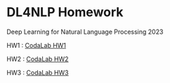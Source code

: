 # DL4NLP Homework

Deep Learning for Natural Language Processing 2023

HW1 : [CodaLab HW1](https://codalab.lisn.upsaclay.fr/competitions/12240)

HW2 : [CodaLab HW2](https://codalab.lisn.upsaclay.fr/competitions/786)

HW3 : [CodaLab HW3](https://codalab.lisn.upsaclay.fr/competitions/642)
